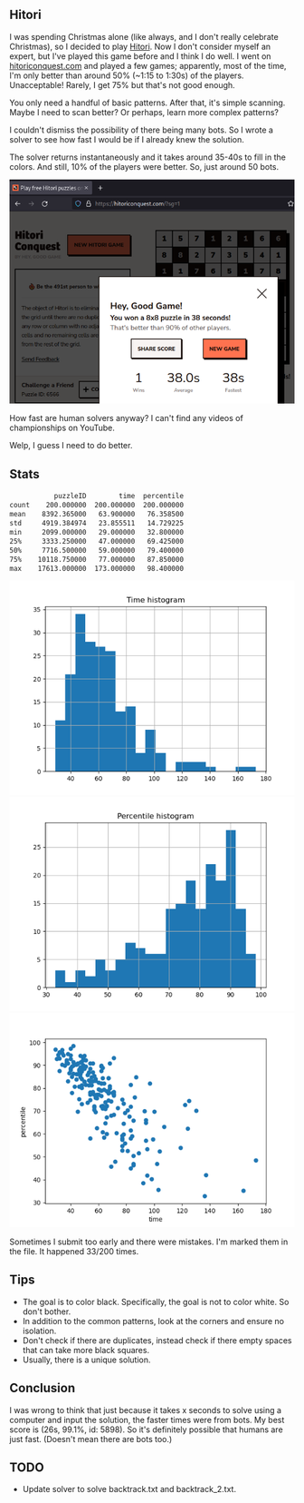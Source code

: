 ## Hitori

I was spending Christmas alone (like always, and I don't really celebrate Christmas), so I decided to play [Hitori](https://en.wikipedia.org/wiki/Hitori). Now I don't consider myself an expert, but I've played this game before and I think I do well. I went on [hitoriconquest.com](hitoriconquest.com) and played a few games; apparently, most of the time, I'm only better than around 50% (~1:15 to 1:30s) of the players. Unacceptable! Rarely, I get 75% but that's not good enough.

You only need a handful of basic patterns. After that, it's simple scanning.
Maybe I need to scan better? Or perhaps, learn more complex patterns?

I couldn't dismiss the possibility of there being many bots. So I wrote a solver
to see how fast I would be if I already knew the solution.

The solver returns instantaneously and it takes around 35-40s to fill in the colors. And still, 10% of the players were better. So, just around 50 bots.

![Screenshot](https://github.com/recurze/Hitori/blob/master/ss.png?raw=true)

How fast are human solvers anyway? I can't find any videos of championships on YouTube.

Welp, I guess I need to do better.

## Stats

```
           puzzleID        time  percentile
count    200.000000  200.000000  200.000000
mean    8392.365000   63.900000   76.358500
std     4919.384974   23.855511   14.729225
min     2099.000000   29.000000   32.800000
25%     3333.250000   47.000000   69.425000
50%     7716.500000   59.000000   79.400000
75%    10118.750000   77.000000   87.850000
max    17613.000000  173.000000   98.400000
```

![Screenshot](https://github.com/recurze/Hitori/blob/master/time_hist.png?raw=true)
![Screenshot](https://github.com/recurze/Hitori/blob/master/percentile_hist.png?raw=true)
![Screenshot](https://github.com/recurze/Hitori/blob/master/scatter.png?raw=true)


Sometimes I submit too early and there were mistakes. I'm marked them in the file. It happened 33/200 times.

## Tips

* The goal is to color black. Specifically, the goal is not to color white. So don't bother.
* In addition to the common patterns, look at the corners and ensure no isolation.
* Don't check if there are duplicates, instead check if there empty spaces that can take more black squares.
* Usually, there is a unique solution.

## Conclusion

I was wrong to think that just because it takes x seconds to solve using a computer and input the solution, the faster times were from bots. My best score is (26s, 99.1%, id: 5898). So it's definitely possible that humans are just fast. (Doesn't mean there are bots too.)

## TODO

* Update solver to solve backtrack.txt and backtrack_2.txt.
